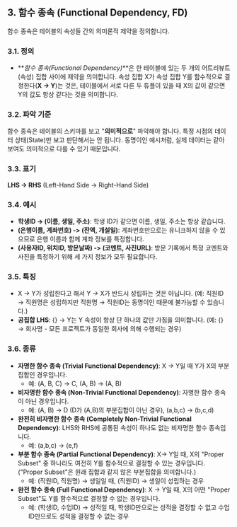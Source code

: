 ## 3. 함수 종속 (Functional Dependency, FD)

함수 종속은 테이블의 속성들 간의 의미론적 제약을 정의합니다.

### 3.1. 정의

- **_함수 종속(Functional Dependency)_**은 한 테이블에 있는 두 개의 어트리뷰트(속성) 집합 사이에 제약을 의미합니다. 속성 집합 X가 속성 집합 Y를 함수적으로 결정한다(**X -> Y**)는 것은, 테이블에서 서로 다른 두 튜플이 있을 때 X의 값이 같으면 Y의 값도 항상 같다는 것을 의미합니다.

### 3.2. 파악 기준

함수 종속은 테이블의 스키마를 보고 "**의미적으로**" 파악해야 합니다. 특정 시점의 데이터 상태(State)만 보고 판단해서는 안 됩니다. 동명이인 예시처럼, 실제 데이터는 같아 보여도 의미적으로 다를 수 있기 때문입니다.

### 3.3. 표기

**LHS -> RHS** (Left-Hand Side -> Right-Hand Side)

### 3.4. 예시

- **학생ID -> (이름, 생일, 주소)**: 학생 ID가 같으면 이름, 생일, 주소는 항상 같습니다.
- **(은행이름, 계좌번호) -> (잔액, 개설일)**: 계좌번호만으로는 유니크하지 않을 수 있으므로 은행 이름과 함께 계좌 정보를 특정합니다.
- **(사용자ID, 위치ID, 방문날짜) -> (코멘트, 사진URL)**: 방문 기록에서 특정 코멘트와 사진을 특정하기 위해 세 가지 정보가 모두 필요합니다.

### 3.5. 특징

- X → Y가 성립한다고 해서 Y → X가 반드시 성립하는 것은 아닙니다. (예: 직원ID → 직원명은 성립하지만 직원명 → 직원ID는 동명이인 때문에 불가능할 수 있습니다.)
- **공집합 LHS**: {} → Y는 Y 속성이 항상 단 하나의 값만 가짐을 의미합니다. (예: {} → 회사명 - 모든 프로젝트가 동일한 회사에 의해 수행되는 경우)

### 3.6. 종류

- **자명한 함수 종속 (Trivial Functional Dependency)**: X → Y일 때 Y가 X의 부분집합인 경우입니다.
  - 예: (A, B, C) → C, (A, B) → (A, B)
- **비자명한 함수 종속 (Non-Trivial Functional Dependency)**: 자명한 함수 종속이 아닌 경우입니다.
  - 예: (A, B) → D (D가 (A,B)의 부분집합이 아닌 경우), (a,b,c) → (b,c,d)
- **완전히 비자명한 함수 종속 (Completely Non-Trivial Functional Dependency)**: LHS와 RHS에 공통된 속성이 하나도 없는 비자명한 함수 종속입니다.
  - 예: (a,b,c) → (e,f)
- **부분 함수 종속 (Partial Functional Dependency)**: X→ Y일 때, X의 "Proper Subset" 중 하나라도 여전히 Y를 함수적으로 결정할 수 있는 경우입니다. ("Proper Subset"은 원래 집합과 같지 않은 부분집합을 의미합니다.)
  - 예: (직원ID, 직원명) → 생일일 때, (직원ID) → 생일이 성립하는 경우
- **완전 함수 종속 (Full Functional Dependency)**: X → Y일 때, X의 어떤 "Proper Subset"도 Y를 함수적으로 결정할 수 없는 경우입니다.
  - 예: (학생ID, 수업ID) → 성적일 때, 학생ID만으로는 성적을 결정할 수 없고 수업ID만으로도 성적을 결정할 수 없는 경우
